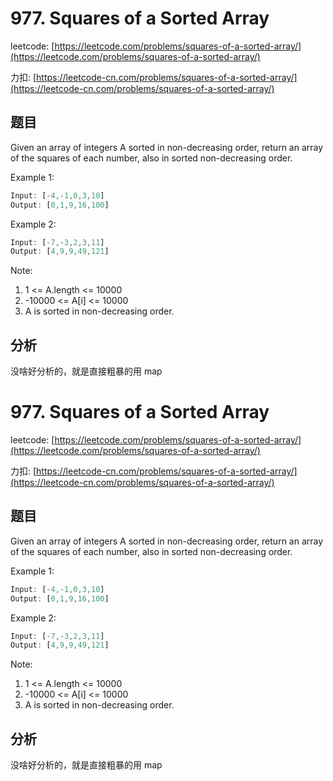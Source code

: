 # 977. Squares of a Sorted Array

leetcode: [https://leetcode.com/problems/squares-of-a-sorted-array/](https://leetcode.com/problems/squares-of-a-sorted-array/)

力扣: [https://leetcode-cn.com/problems/squares-of-a-sorted-array/](https://leetcode-cn.com/problems/squares-of-a-sorted-array/)

## 题目

Given an array of integers A sorted in non-decreasing order, return an array of the squares of each number, also in sorted non-decreasing order.

Example 1:
```js
Input: [-4,-1,0,3,10]
Output: [0,1,9,16,100]
```

Example 2:
```js
Input: [-7,-3,2,3,11]
Output: [4,9,9,49,121]
```

Note:

1. 1 <= A.length <= 10000
2. -10000 <= A[i] <= 10000
3. A is sorted in non-decreasing order.

## 分析

没啥好分析的，就是直接粗暴的用 map

# 977. Squares of a Sorted Array

leetcode: [https://leetcode.com/problems/squares-of-a-sorted-array/](https://leetcode.com/problems/squares-of-a-sorted-array/)

力扣: [https://leetcode-cn.com/problems/squares-of-a-sorted-array/](https://leetcode-cn.com/problems/squares-of-a-sorted-array/)

## 题目

Given an array of integers A sorted in non-decreasing order, return an array of the squares of each number, also in sorted non-decreasing order.

Example 1:
```js
Input: [-4,-1,0,3,10]
Output: [0,1,9,16,100]
```

Example 2:
```js
Input: [-7,-3,2,3,11]
Output: [4,9,9,49,121]
```

Note:

1. 1 <= A.length <= 10000
2. -10000 <= A[i] <= 10000
3. A is sorted in non-decreasing order.

## 分析

没啥好分析的，就是直接粗暴的用 map


